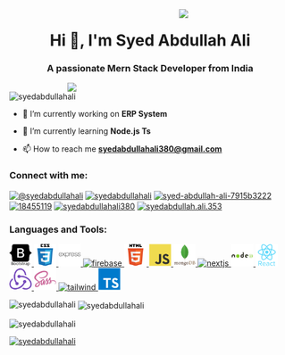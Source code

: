 <div>
 <img align='right' width='200' src='https://firebasestorage.googleapis.com/v0/b/general-storage-f8db8.appspot.com/o/blog-banner(22).jpg?alt=media&token=05efdc76-4625-4246-afd9-33a2435a7c71' />      
</div>

<h1 align="center">Hi 👋, I'm Syed Abdullah Ali</h1>
<h3 align="center">A passionate Mern Stack Developer from India</h3>

<img align='right' width='400' src='https://cdn.dribbble.com/users/1708816/screenshots/15637256/media/f9826f0af8a49462f048262a8502035b.gif' />

<p align="left"> <img src="https://komarev.com/ghpvc/?username=syedabdullahali&label=Profile%20views&color=0e75b6&style=flat" alt="syedabdullahali" /> </p>


- 🔭 I’m currently working on **ERP System**

- 🌱 I’m currently learning **Node.js Ts**

- 📫 How to reach me **syedabdullahali380@gmail.com**

<h3 align="left">Connect with me:</h3>

<p align="left">
<a href="https://codepen.io/@syedabdullahali" target="blank"><img align="center" src="https://raw.githubusercontent.com/rahuldkjain/github-profile-readme-generator/master/src/images/icons/Social/codepen.svg" alt="@syedabdullahali" height="30" width="40" /></a>
<a href="https://dev.to/syedabdullahali" target="blank"><img align="center" src="https://raw.githubusercontent.com/rahuldkjain/github-profile-readme-generator/master/src/images/icons/Social/devto.svg" alt="syedabdullahali" height="30" width="40" /></a>
<a href="https://linkedin.com/in/syed-abdullah-ali-7915b3222" target="blank"><img align="center" src="https://raw.githubusercontent.com/rahuldkjain/github-profile-readme-generator/master/src/images/icons/Social/linked-in-alt.svg" alt="syed-abdullah-ali-7915b3222" height="30" width="40" /></a>
<a href="https://stackoverflow.com/users/18455119" target="blank"><img align="center" src="https://raw.githubusercontent.com/rahuldkjain/github-profile-readme-generator/master/src/images/icons/Social/stack-overflow.svg" alt="18455119" height="30" width="40" /></a>
<a href="https://codesandbox.com/syedabdullahali380" target="blank"><img align="center" src="https://raw.githubusercontent.com/rahuldkjain/github-profile-readme-generator/master/src/images/icons/Social/codesandbox.svg" alt="syedabdullahali380" height="30" width="40" /></a>
<a href="https://fb.com/syedabdullah.ali.353" target="blank"><img align="center" src="https://raw.githubusercontent.com/rahuldkjain/github-profile-readme-generator/master/src/images/icons/Social/facebook.svg" alt="syedabdullah.ali.353" height="30" width="40" /></a>
</p>


<h3 align="left">Languages and Tools:</h3>
<p align="left"> <a href="https://getbootstrap.com" target="_blank" rel="noreferrer"> <img src="https://raw.githubusercontent.com/devicons/devicon/master/icons/bootstrap/bootstrap-plain-wordmark.svg" alt="bootstrap" width="40" height="40"/> </a> <a href="https://www.w3schools.com/css/" target="_blank" rel="noreferrer"> <img src="https://raw.githubusercontent.com/devicons/devicon/master/icons/css3/css3-original-wordmark.svg" alt="css3" width="40" height="40"/> </a> <a href="https://expressjs.com" target="_blank" rel="noreferrer"> <img src="https://raw.githubusercontent.com/devicons/devicon/master/icons/express/express-original-wordmark.svg" alt="express" width="40" height="40"/> </a> <a href="https://firebase.google.com/" target="_blank" rel="noreferrer"> <img src="https://www.vectorlogo.zone/logos/firebase/firebase-icon.svg" alt="firebase" width="40" height="40"/> </a> <a href="https://www.w3.org/html/" target="_blank" rel="noreferrer"> <img src="https://raw.githubusercontent.com/devicons/devicon/master/icons/html5/html5-original-wordmark.svg" alt="html5" width="40" height="40"/> </a> <a href="https://developer.mozilla.org/en-US/docs/Web/JavaScript" target="_blank" rel="noreferrer"> <img src="https://raw.githubusercontent.com/devicons/devicon/master/icons/javascript/javascript-original.svg" alt="javascript" width="40" height="40"/> </a> <a href="https://www.mongodb.com/" target="_blank" rel="noreferrer"> <img src="https://raw.githubusercontent.com/devicons/devicon/master/icons/mongodb/mongodb-original-wordmark.svg" alt="mongodb" width="40" height="40"/> </a> <a href="https://nextjs.org/" target="_blank" rel="noreferrer"> <img src="https://cdn.worldvectorlogo.com/logos/nextjs-2.svg" alt="nextjs" width="40" height="40"/> </a> <a href="https://nodejs.org" target="_blank" rel="noreferrer"> <img src="https://raw.githubusercontent.com/devicons/devicon/master/icons/nodejs/nodejs-original-wordmark.svg" alt="nodejs" width="40" height="40"/> </a> <a href="https://reactjs.org/" target="_blank" rel="noreferrer"> <img src="https://raw.githubusercontent.com/devicons/devicon/master/icons/react/react-original-wordmark.svg" alt="react" width="40" height="40"/> </a> <a href="https://redux.js.org" target="_blank" rel="noreferrer"> <img src="https://raw.githubusercontent.com/devicons/devicon/master/icons/redux/redux-original.svg" alt="redux" width="40" height="40"/> </a> <a href="https://sass-lang.com" target="_blank" rel="noreferrer"> <img src="https://raw.githubusercontent.com/devicons/devicon/master/icons/sass/sass-original.svg" alt="sass" width="40" height="40"/> </a> <a href="https://tailwindcss.com/" target="_blank" rel="noreferrer"> <img src="https://www.vectorlogo.zone/logos/tailwindcss/tailwindcss-icon.svg" alt="tailwind" width="40" height="40"/> </a> <a href="https://www.typescriptlang.org/" target="_blank" rel="noreferrer"> <img src="https://raw.githubusercontent.com/devicons/devicon/master/icons/typescript/typescript-original.svg" alt="typescript" width="40" height="40"/> </a> </p>

<p><img align="left" src="https://github-readme-stats.vercel.app/api/top-langs?username=syedabdullahali&show_icons=true&locale=en&layout=compact" alt="syedabdullahali" /></p>

<p>&nbsp;<img align="center" src="https://github-readme-stats.vercel.app/api?username=syedabdullahali&show_icons=true&locale=en" alt="syedabdullahali" /></p>

<p><img align="center" src="https://github-readme-streak-stats.herokuapp.com/?user=syedabdullahali&" alt="syedabdullahali" /></p>

<p align="left"> <a href="https://github.com/ryo-ma/github-profile-trophy"><img src="https://github-profile-trophy.vercel.app/?username=syedabdullahali" alt="syedabdullahali" /></a> </p>


